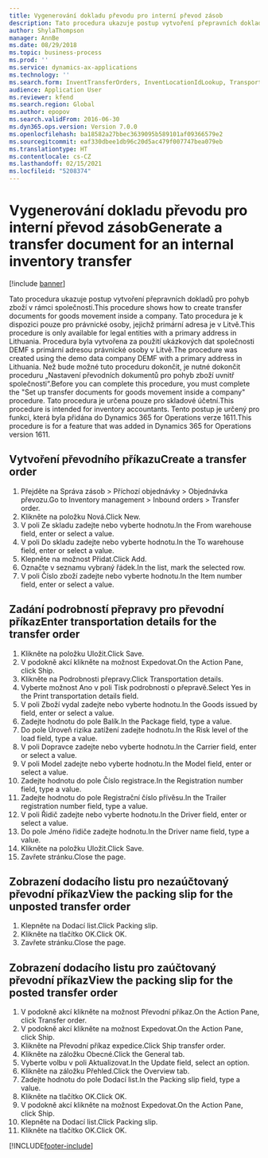 ```yaml
---
title: Vygenerování dokladu převodu pro interní převod zásob
description: Tato procedura ukazuje postup vytvoření přepravních dokladů pro pohyb zboží v rámci společnosti.
author: ShylaThompson
manager: AnnBe
ms.date: 08/29/2018
ms.topic: business-process
ms.prod: ''
ms.service: dynamics-ax-applications
ms.technology: ''
ms.search.form: InventTransferOrders, InventLocationIdLookup, TransportationDocument, HcmWorkerLookUp, SrsReportViewerForm, InventTransferParmShip
audience: Application User
ms.reviewer: kfend
ms.search.region: Global
ms.author: epopov
ms.search.validFrom: 2016-06-30
ms.dyn365.ops.version: Version 7.0.0
ms.openlocfilehash: ba18582a27bbec3639095b589101af09366579e2
ms.sourcegitcommit: eaf330dbee1db96c20d5ac479f007747bea079eb
ms.translationtype: HT
ms.contentlocale: cs-CZ
ms.lasthandoff: 02/15/2021
ms.locfileid: "5208374"
---
```

# <a name="generate-a-transfer-document-for-an-internal-inventory-transfer"></a><span data-ttu-id="8c6f6-103">Vygenerování dokladu převodu pro interní převod zásob</span><span class="sxs-lookup"><span data-stu-id="8c6f6-103">Generate a transfer document for an internal inventory transfer</span></span>

[!include [banner](../../includes/banner.md)]

<span data-ttu-id="8c6f6-104">Tato procedura ukazuje postup vytvoření přepravních dokladů pro pohyb zboží v rámci společnosti.</span><span class="sxs-lookup"><span data-stu-id="8c6f6-104">This procedure shows how to create transfer documents for goods movement inside a company.</span></span> <span data-ttu-id="8c6f6-105">Tato procedura je k dispozici pouze pro právnické osoby, jejichž primární adresa je v Litvě.</span><span class="sxs-lookup"><span data-stu-id="8c6f6-105">This procedure is only available for legal entities with a primary address in Lithuania.</span></span> <span data-ttu-id="8c6f6-106">Procedura byla vytvořena za použití ukázkových dat společnosti DEMF s primární adresou právnické osoby v Litvě.</span><span class="sxs-lookup"><span data-stu-id="8c6f6-106">The procedure was created using the demo data company DEMF with a primary address in Lithuania.</span></span> <span data-ttu-id="8c6f6-107">Než bude možné tuto proceduru dokončit, je nutné dokončit proceduru „Nastavení převodních dokumentů pro pohyb zboží uvnitř společnosti“.</span><span class="sxs-lookup"><span data-stu-id="8c6f6-107">Before you can complete this procedure, you must complete the "Set up transfer documents for goods movement inside a company" procedure.</span></span> <span data-ttu-id="8c6f6-108">Tato procedura je určena pouze pro skladové účetní.</span><span class="sxs-lookup"><span data-stu-id="8c6f6-108">This procedure is intended for inventory accountants.</span></span> <span data-ttu-id="8c6f6-109">Tento postup je určený pro funkci, která byla přidána do Dynamics 365 for Operations verze 1611.</span><span class="sxs-lookup"><span data-stu-id="8c6f6-109">This procedure is for a feature that was added in Dynamics 365 for Operations version 1611.</span></span>


## <a name="create-a-transfer-order"></a><span data-ttu-id="8c6f6-110">Vytvoření převodního příkazu</span><span class="sxs-lookup"><span data-stu-id="8c6f6-110">Create a transfer order</span></span>
1. <span data-ttu-id="8c6f6-111">Přejděte na Správa zásob > Příchozí objednávky > Objednávka převozu.</span><span class="sxs-lookup"><span data-stu-id="8c6f6-111">Go to Inventory management > Inbound orders > Transfer order.</span></span>
2. <span data-ttu-id="8c6f6-112">Klikněte na položku Nová.</span><span class="sxs-lookup"><span data-stu-id="8c6f6-112">Click New.</span></span>
3. <span data-ttu-id="8c6f6-113">V poli Ze skladu zadejte nebo vyberte hodnotu.</span><span class="sxs-lookup"><span data-stu-id="8c6f6-113">In the From warehouse field, enter or select a value.</span></span>
4. <span data-ttu-id="8c6f6-114">V poli Do skladu zadejte nebo vyberte hodnotu.</span><span class="sxs-lookup"><span data-stu-id="8c6f6-114">In the To warehouse field, enter or select a value.</span></span>
5. <span data-ttu-id="8c6f6-115">Klepněte na možnost Přidat.</span><span class="sxs-lookup"><span data-stu-id="8c6f6-115">Click Add.</span></span>
6. <span data-ttu-id="8c6f6-116">Označte v seznamu vybraný řádek.</span><span class="sxs-lookup"><span data-stu-id="8c6f6-116">In the list, mark the selected row.</span></span>
7. <span data-ttu-id="8c6f6-117">V poli Číslo zboží zadejte nebo vyberte hodnotu.</span><span class="sxs-lookup"><span data-stu-id="8c6f6-117">In the Item number field, enter or select a value.</span></span>

## <a name="enter-transportation-details-for-the-transfer-order"></a><span data-ttu-id="8c6f6-118">Zadání podrobností přepravy pro převodní příkaz</span><span class="sxs-lookup"><span data-stu-id="8c6f6-118">Enter transportation details for the transfer order</span></span>
1. <span data-ttu-id="8c6f6-119">Klikněte na položku Uložit.</span><span class="sxs-lookup"><span data-stu-id="8c6f6-119">Click Save.</span></span>
2. <span data-ttu-id="8c6f6-120">V podokně akcí klikněte na možnost Expedovat.</span><span class="sxs-lookup"><span data-stu-id="8c6f6-120">On the Action Pane, click Ship.</span></span>
3. <span data-ttu-id="8c6f6-121">Klikněte na Podrobnosti přepravy.</span><span class="sxs-lookup"><span data-stu-id="8c6f6-121">Click Transportation details.</span></span>
4. <span data-ttu-id="8c6f6-122">Vyberte možnost Ano v poli Tisk podrobností o přepravě.</span><span class="sxs-lookup"><span data-stu-id="8c6f6-122">Select Yes in the Print transportation details field.</span></span>
5. <span data-ttu-id="8c6f6-123">V poli Zboží vydal zadejte nebo vyberte hodnotu.</span><span class="sxs-lookup"><span data-stu-id="8c6f6-123">In the Goods issued by field, enter or select a value.</span></span>
6. <span data-ttu-id="8c6f6-124">Zadejte hodnotu do pole Balík.</span><span class="sxs-lookup"><span data-stu-id="8c6f6-124">In the Package field, type a value.</span></span>
7. <span data-ttu-id="8c6f6-125">Do pole Úroveň rizika zatížení zadejte hodnotu.</span><span class="sxs-lookup"><span data-stu-id="8c6f6-125">In the Risk level of the load field, type a value.</span></span>
8. <span data-ttu-id="8c6f6-126">V poli Dopravce zadejte nebo vyberte hodnotu.</span><span class="sxs-lookup"><span data-stu-id="8c6f6-126">In the Carrier field, enter or select a value.</span></span>
9. <span data-ttu-id="8c6f6-127">V poli Model zadejte nebo vyberte hodnotu.</span><span class="sxs-lookup"><span data-stu-id="8c6f6-127">In the Model field, enter or select a value.</span></span>
10. <span data-ttu-id="8c6f6-128">Zadejte hodnotu do pole Číslo registrace.</span><span class="sxs-lookup"><span data-stu-id="8c6f6-128">In the Registration number field, type a value.</span></span>
11. <span data-ttu-id="8c6f6-129">Zadejte hodnotu do pole Registrační číslo přívěsu.</span><span class="sxs-lookup"><span data-stu-id="8c6f6-129">In the Trailer registration number field, type a value.</span></span>
12. <span data-ttu-id="8c6f6-130">V poli Řidič zadejte nebo vyberte hodnotu.</span><span class="sxs-lookup"><span data-stu-id="8c6f6-130">In the Driver field, enter or select a value.</span></span>
13. <span data-ttu-id="8c6f6-131">Do pole Jméno řidiče zadejte hodnotu.</span><span class="sxs-lookup"><span data-stu-id="8c6f6-131">In the Driver name field, type a value.</span></span>
14. <span data-ttu-id="8c6f6-132">Klikněte na položku Uložit.</span><span class="sxs-lookup"><span data-stu-id="8c6f6-132">Click Save.</span></span>
15. <span data-ttu-id="8c6f6-133">Zavřete stránku.</span><span class="sxs-lookup"><span data-stu-id="8c6f6-133">Close the page.</span></span>

## <a name="view-the-packing-slip-for-the-unposted-transfer-order"></a><span data-ttu-id="8c6f6-134">Zobrazení dodacího listu pro nezaúčtovaný převodní příkaz</span><span class="sxs-lookup"><span data-stu-id="8c6f6-134">View the packing slip for the unposted transfer order</span></span>
1. <span data-ttu-id="8c6f6-135">Klepněte na Dodací list.</span><span class="sxs-lookup"><span data-stu-id="8c6f6-135">Click Packing slip.</span></span>
2. <span data-ttu-id="8c6f6-136">Klikněte na tlačítko OK.</span><span class="sxs-lookup"><span data-stu-id="8c6f6-136">Click OK.</span></span>
3. <span data-ttu-id="8c6f6-137">Zavřete stránku.</span><span class="sxs-lookup"><span data-stu-id="8c6f6-137">Close the page.</span></span>

## <a name="view-the-packing-slip-for-the-posted-transfer-order"></a><span data-ttu-id="8c6f6-138">Zobrazení dodacího listu pro zaúčtovaný převodní příkaz</span><span class="sxs-lookup"><span data-stu-id="8c6f6-138">View the packing slip for the posted transfer order</span></span>
1. <span data-ttu-id="8c6f6-139">V podokně akcí klikněte na možnost Převodní příkaz.</span><span class="sxs-lookup"><span data-stu-id="8c6f6-139">On the Action Pane, click Transfer order.</span></span>
2. <span data-ttu-id="8c6f6-140">V podokně akcí klikněte na možnost Expedovat.</span><span class="sxs-lookup"><span data-stu-id="8c6f6-140">On the Action Pane, click Ship.</span></span>
3. <span data-ttu-id="8c6f6-141">Klikněte na Převodní příkaz expedice.</span><span class="sxs-lookup"><span data-stu-id="8c6f6-141">Click Ship transfer order.</span></span>
4. <span data-ttu-id="8c6f6-142">Klikněte na záložku Obecné.</span><span class="sxs-lookup"><span data-stu-id="8c6f6-142">Click the General tab.</span></span>
5. <span data-ttu-id="8c6f6-143">Vyberte volbu v poli Aktualizovat.</span><span class="sxs-lookup"><span data-stu-id="8c6f6-143">In the Update field, select an option.</span></span>
6. <span data-ttu-id="8c6f6-144">Klikněte na záložku Přehled.</span><span class="sxs-lookup"><span data-stu-id="8c6f6-144">Click the Overview tab.</span></span>
7. <span data-ttu-id="8c6f6-145">Zadejte hodnotu do pole Dodací list.</span><span class="sxs-lookup"><span data-stu-id="8c6f6-145">In the Packing slip field, type a value.</span></span>
8. <span data-ttu-id="8c6f6-146">Klikněte na tlačítko OK.</span><span class="sxs-lookup"><span data-stu-id="8c6f6-146">Click OK.</span></span>
9. <span data-ttu-id="8c6f6-147">V podokně akcí klikněte na možnost Expedovat.</span><span class="sxs-lookup"><span data-stu-id="8c6f6-147">On the Action Pane, click Ship.</span></span>
10. <span data-ttu-id="8c6f6-148">Klepněte na Dodací list.</span><span class="sxs-lookup"><span data-stu-id="8c6f6-148">Click Packing slip.</span></span>
11. <span data-ttu-id="8c6f6-149">Klikněte na tlačítko OK.</span><span class="sxs-lookup"><span data-stu-id="8c6f6-149">Click OK.</span></span>



[!INCLUDE[footer-include](../../../includes/footer-banner.md)]